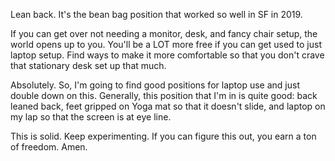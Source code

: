 Lean back. It's the bean bag position that worked so well in SF in 2019.

If you can get over not needing a monitor, desk, and fancy chair setup, the world opens up to you. You'll be a LOT more free if you can get used to just laptop setup. Find ways to make it more comfortable so that you don't crave that stationary desk set up that much.

Absolutely. So, I'm going to find good positions for laptop use and just double down on this. Generally, this position that I'm in is quite good: back leaned back, feet gripped on Yoga mat so that it doesn't slide, and laptop on my lap so that the screen is at eye line.

This is solid. Keep experimenting. If you can figure this out, you earn a ton of freedom. Amen.